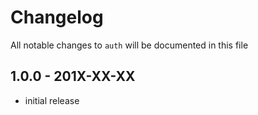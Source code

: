 # Changelog

All notable changes to `auth` will be documented in this file

## 1.0.0 - 201X-XX-XX

- initial release
